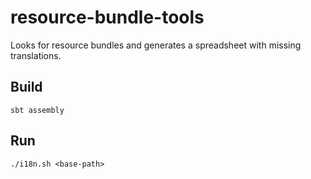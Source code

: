 # resource-bundle-tools

Looks for resource bundles and generates a spreadsheet with missing translations.

## Build

    sbt assembly

## Run

    ./i18n.sh <base-path>
